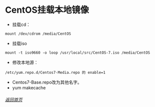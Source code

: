 
# CentOS挂载本地镜像

- 挂载cd：

```
mount /dev/cdrom /media/CentOS
```

- 挂载iso

```
mount -t iso9660 -o loop /usr/local/src/CentOS-7.iso /media/CentOS
```

- 修改本地源：

```
/etc/yum.repo.d/Centos7-Media.repo 的 enable=1
```

- Centos7-Base.repo改为其他名字。
- yum makecache


###### [返回首页](../) 